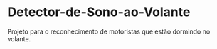 # Detector-de-Sono-ao-Volante
Projeto para o reconhecimento de motoristas que estão dormindo no volante.
